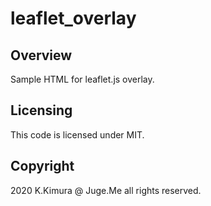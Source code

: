 # leaflet_overlay

## Overview

Sample HTML for leaflet.js overlay.


## Licensing

This code is licensed under MIT.


## Copyright

2020 K.Kimura @ Juge.Me all rights reserved.

